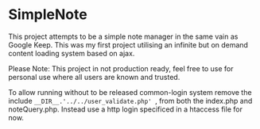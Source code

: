 # SimpleNote
This project attempts to be a simple note manager in the same vain as Google Keep. This was my first project utilising an infinite but on demand content loading system based on ajax.

Please Note: This project in not production ready, feel free to use for personal use where all users are known and trusted.

To allow running without to be released common-login system remove the include `__DIR__.'../../user_validate.php' `, from both the index.php and noteQuery.php. Instead use a http login specificed in a htaccess file for now.
